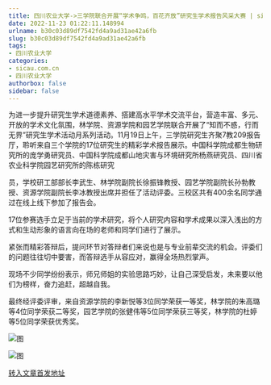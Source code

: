 ```yaml
---
title: 四川农业大学->三学院联合开展“学术争鸣，百花齐放”研究生学术报告风采大赛 | sicau.com.cn
date: 2022-11-23 01:22:11.148994
urlname: b30c03d89df7542fd4a9ad31ae42a6fb
slug: b30c03d89df7542fd4a9ad31ae42a6fb
tags: 
- 四川农业大学
categories:
- sicau.com.cn
- 四川农业大学
authorbox: false
sidebar: false
---
```

为进一步提升研究生学术道德素养、搭建高水平学术交流平台，营造丰富、多元、开放的学术文化氛围，林学院、资源学院和园艺学院联合开展了“知而不惑，行而无界”研究生学术活动月系列活动。11月19日上午，三学院研究生齐聚7教209报告厅，聆听来自三个学院的17位研究生的精彩学术报告展示。中国科学院成都生物研究所的庞学勇研究员、中国科学院成都山地灾害与环境研究所杨燕研究员、四川省农业科学院园艺研究所的陈栋研究
<!--more-->
员，学校研工部部长李武生、林学院副院长徐振锋教授、园艺学院副院长孙勃教授、资源学院副院长李冰教授出席并担任了活动评委。三校区共有400余名同学通过在线上线下参加了报告会。

17位参赛选手立足于当前的学术研究，将个人研究内容和学术成果以深入浅出的方式和生动形象的语言向在场的老师和同学们进行了展示。

紧张而精彩答辩后，提问环节对答辩者们来说也是与专业前辈交流的机会。评委们的问题往往切中要害，而答辩选手从容应对，赢得全场热烈掌声。

现场不少同学纷纷表示，师兄师姐的实验思路巧妙，让自己深受启发，未来要以他们为榜样，奋力追赶，超越自我。

最终经评委评审，来自资源学院的李新悦等3位同学荣获一等奖，林学院的朱高璐等4位同学荣获二等奖，园艺学院的张健伟等5位同学荣获三等奖，林学院的杜婷等5位同学荣获优秀奖。

![图](https://news.sicau.edu.cn/__local/3/FF/C9/7089940DD39B091EE73A2B06F9A_571DFB0B_209255.png)

![图](https://news.sicau.edu.cn/__local/B/B1/DC/9200DF12B1BA23485752D7E4782_177EBC6D_1E0C59.png)

[转入文章首发地址](https://news.sicau.edu.cn/info/1078/70294.htm)